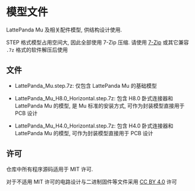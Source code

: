 # 模型文件

LattePanda Mu 及相关配件模型, 供结构设计使用.

STEP 格式模型占用空间大, 因此全部使用 7-Zip 压缩. 请使用 [7-Zip](https://www.7-zip.org/) 或其它兼容 `.7z` 格式的软件解压后使用

## 文件

- LattePanda_Mu.step.7z: 仅包含 LattePanda Mu 的基础模型

- LattePanda_Mu_H8.0_Horizontal.step.7z: 包含 H8.0 卧式连接器和 LattePanda Mu 的模型, 是 Mu 标准的安装方式, 可作为封装模型直接用于 PCB 设计

- LattePanda_Mu_H4.0_Horizontal.step.7z: 包含 H4.0 卧式连接器和 LattePanda Mu 的模型, 可作为封装模型直接用于 PCB 设计

## 许可

仓库中所有程序源码适用于 MIT 许可.  

对于不适用 MIT 许可的电路设计与二进制固件等文件采用 [CC BY 4.0](https://creativecommons.org/licenses/by/4.0/) 许可

